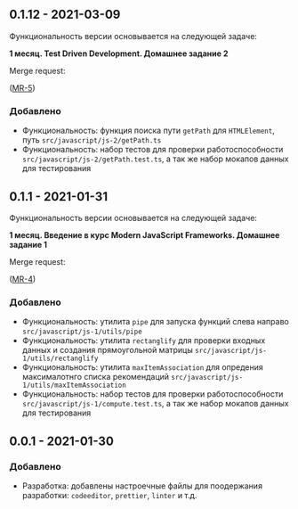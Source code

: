 ## 0.1.12 - 2021-03-09

Функциональность версии основывается на следующей задаче:

**1 месяц. Test Driven Development. Домашнее задание 2**

Merge request:

([MR-5](https://github.com/taksenov/aksenov-timofey-otus/pull/5))

### Добавлено

- Функциональность: функция поиска пути `getPath` для `HTMLElement`, путь
  `src/javascript/js-2/getPath.ts`
- Функциональность: набор тестов для проверки работоспособности
  `src/javascript/js-2/getPath.test.ts`, а так же набор мокапов данных для
  тестирования

## 0.1.1 - 2021-01-31

Функциональность версии основывается на следующей задаче:

**1 месяц. Введение в курс Modern JavaScript Frameworks. Домашнее задание 1**

Merge request:

([MR-4](https://github.com/taksenov/aksenov-timofey-otus/pull/4))

### Добавлено

- Функциональность: утилита `pipe` для запуска функций слева направо
  `src/javascript/js-1/utils/pipe`
- Функциональность: утилита `rectanglify` для проверки входных данных и создания
  прямоугольной матрицы `src/javascript/js-1/utils/rectanglify`
- Функциональность: утилита `maxItemAssociation` для опредения максималотнго
  списка рекомендаций `src/javascript/js-1/utils/maxItemAssociation`
- Функциональность: набор тестов для проверки работоспособности
  `src/javascript/js-1/compute.test.ts`, а так же набор мокапов данных для
  тестирования

## 0.0.1 - 2021-01-30

### Добавлено

- Разработка: добавлены настроечные файлы для поодержания разработки:
  `codeeditor`, `prettier`, `linter` и т.д.
